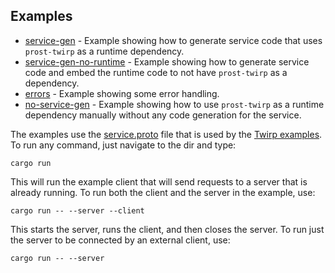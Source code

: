 ## Examples

* [service-gen](service-gen) - Example showing how to generate service code that uses `prost-twirp` as a runtime
  dependency.
* [service-gen-no-runtime](service-gen-no-runtime) - Example showing how to generate service code and embed the runtime
  code to not have `prost-twirp` as a dependency.
* [errors](errors) - Example showing some error handling.
* [no-service-gen](no-service-gen) - Example showing how to use `prost-twirp` as a runtime dependency manually without
  any code generation for the service.

The examples use the [service.proto](service.proto) file that is used by the
[Twirp examples](https://github.com/twitchtv/twirp/tree/master/example). To run any command, just navigate to the dir
and type:

    cargo run

This will run the example client that will send requests to a server that is already running. To run both the client and
the server in the example, use:

    cargo run -- --server --client

This starts the server, runs the client, and then closes the server. To run just the server to be connected by an
external client, use:

    cargo run -- --server
